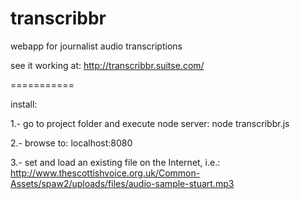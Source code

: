 transcribbr
===========

webapp for journalist audio transcriptions

see it working at: http://transcribbr.suitse.com/

===========

install: 

1.- go to project folder and execute node server: node transcribbr.js

2.- browse to: localhost:8080

3.- set and load an existing file on the Internet, i.e.: http://www.thescottishvoice.org.uk/Common-Assets/spaw2/uploads/files/audio-sample-stuart.mp3

